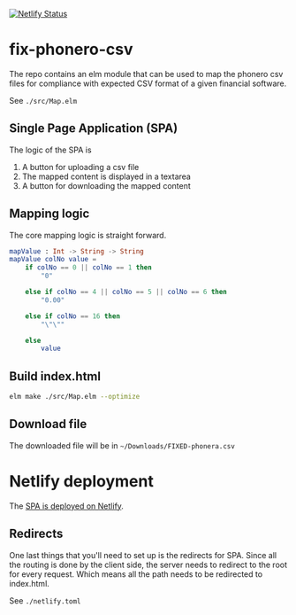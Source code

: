 [![Netlify Status](https://api.netlify.com/api/v1/badges/76e82e8c-5eba-4cd0-bfab-a84b638a3b3c/deploy-status)](https://app.netlify.com/sites/phenomenal-babka-2ab4de/deploys)

# fix-phonero-csv

The repo contains an elm module that can be used to map the phonero csv files for compliance with expected CSV format of a given financial software.

See `./src/Map.elm`

## Single Page Application (SPA)

The logic of the SPA is
1. A button for uploading a csv file
2. The mapped content is displayed in a textarea
3. A button for downloading the mapped content

## Mapping logic

The core mapping logic is straight forward. 

```elm
mapValue : Int -> String -> String
mapValue colNo value =
    if colNo == 0 || colNo == 1 then
        "0"

    else if colNo == 4 || colNo == 5 || colNo == 6 then
        "0.00"

    else if colNo == 16 then
        "\"\""

    else
        value
```

## Build index.html

```zsh
elm make ./src/Map.elm --optimize
```

## Download file

The downloaded file will be in `~/Downloads/FIXED-phonera.csv`

# Netlify deployment

The [SPA is deployed on Netlify](https://63a29fe53843462fd0da5ddd--phenomenal-babka-2ab4de.netlify.app/).

## Redirects

One last things that you'll need to set up is the redirects for SPA. Since all the routing is done by the client side, the server needs to redirect to the root for every request.
Which means all the path needs to be redirected to index.html.

See `./netlify.toml`





